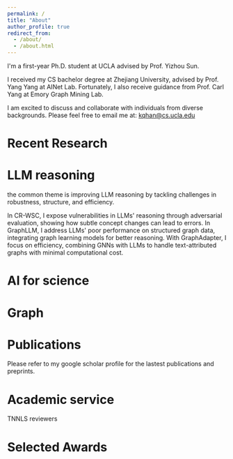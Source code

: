 ```yaml
---
permalink: /
title: "About"
author_profile: true
redirect_from: 
  - /about/
  - /about.html
---
```


I'm a first-year Ph.D. student at UCLA advised by Prof. Yizhou Sun.

I received my CS bachelor degree at Zhejiang University, advised by Prof. Yang Yang at AINet Lab. Fortunately, I also receive guidance from Prof. Carl Yang at Emory Graph Mining Lab.

I am excited to discuss and collaborate with individuals from diverse backgrounds. Please feel free to email me at: kqhan@cs.ucla.edu 

Recent Research
======
LLM reasoning
======
the common theme is improving LLM reasoning by tackling challenges in robustness, structure, and efficiency.

In CR-WSC, I expose vulnerabilities in LLMs' reasoning through adversarial evaluation, showing how subtle concept changes can lead to errors.
In GraphLLM, I address LLMs' poor performance on structured graph data, integrating graph learning models for better reasoning.
With GraphAdapter, I focus on efficiency, combining GNNs with LLMs to handle text-attributed graphs with minimal computational cost.

AI for science
=======

Graph
=======


Publications
=======
Please refer to my google scholar profile for the lastest publications and preprints.

Academic service
======
TNNLS reviewers

Selected Awards
======
<!-- Education/advised/hobby/dataset -->
